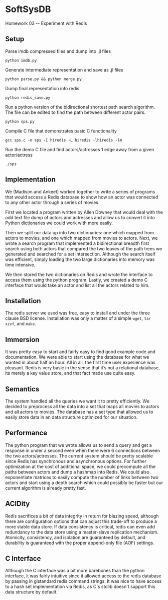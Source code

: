 SoftSysDB
=========

Homework 03 -- Experiment with Redis

Setup
-----

Parse imdb compressed files and dump into .jl files
```
python imdb.py
```

Generate intermediate representation and save as .jl files
```
python parse.py && python merge.py
```

Dump final representation into redis
```
python redis_save.py
```

Run a python version of the bidirectional shortest path search algorithm.
The file can be edited to find the path between different actor pairs.
```
python sps.py
```

Compile C file that demonstrates basic C functionality
```
gcc sps.c -o sps -I hiredis -L hiredis -lhiredis -lm
```

Run the demo C file and find actors/actresses 1 edge away from a given actor/actress
```
./sps
```

Implementation
--------------
We (Madison and Ankeet) worked together to write a series of programs that would access a Redis database to show how an actor was connected to any other actor through a series of movies. 

First we located a program written by Allen Downey that would deal with the odd text file dump of actors and actresses and allow us to convert it into Python dictionaries we could work with more easily. 

Then we split our data up into two dictionaries: one which mapped from actors to movies, and one which mapped from movies to actors. Next, we wrote a search program that implemented a bidirectional breadth first search using both actors that compared the two leaves of the path trees we generated and searched for a set intersection. Although the search itself was efficient, simply loading the two large dictionaries into memory was time intensive.

We then stored the two dictionaries on Redis and wrote the interface to access them using the python program. Lastly, we created a demo C interface that would take an actor and list all the actors related to him.

Installation
------------
The redis server we used was free, easy to install and under the three clause BSD license.  Installation was only a matter of a simple `wget`, `tar xzvf`, and `make`.  

Immersion
---------
It was pretty easy to start and fairly easy to find good example code and documentation. 
We were able to start using the database for what we wanted in about half an hour. All in all, the first time user experience was pleasant.  Redis is very basic in the sense that it’s not a relational database, its merely a key value store, and that fact made use quite easy.

Semantics
----------
The system handled all the queries we want it to pretty efficiently. We decided to preprocess all the data into a set that maps all movies to actors and all actors to movies. The database has a set type that allowed us to easily store data in an data structure optimized for our situation.  

Performance
-----------
The python program that we wrote allows us to send a query and get a response in under a second even when there were 6 connections between the two actors/actresses. The current system should be pretty scalable since Redis has synchronous and asynchronous options. For further optimization at the cost of additional space, we could precompute all the paths between actors and dump a hashmap into Redis. We could also exponentiate matrices to easily compute the number of links between two actors and start using a depth search which could possibly be faster but our current algorithm is already pretty fast. 

ACIDity
-------
Redis sacrifices a bit of data integrity in return for blazing speed, although there are configuration options that can adjust this trade-off to produce a more stable data store.  If data consistency is critical, redis can even add redundancy to the data store using a master-slave replication mechanism. Atomicity, consistency, and isolation are guaranteed by default, and durability is guaranteed with the proper append-only file (AOF) settings.

C Interface
-----------
Although the C interface was a bit more barebones than the python interface, it was fairly intuitive since it allowed access to the redis database by passing in gistandard redis command strings.  It was nice to have access to a hash set implementation via Redis, as C's stdlib doesn't support this data structure by default.  





